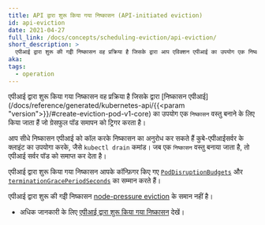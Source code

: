 ```yaml
---
title: API द्वारा शुरू किया गया निष्कासन (API-initiated eviction)
id: api-eviction
date: 2021-04-27
full_link: /docs/concepts/scheduling-eviction/api-eviction/
short_description: >
  एपीआई द्वारा शुरू की गईी निष्कासन वह प्रक्रिया है जिसके द्वारा आप एविक्शन एपीआई का उपयोग एक निष्कासन वस्तु बनाने के लिए करते हैं जो ग्रेसफुल पॉड टर्मिनेशन को ट्रिगर करता है।
aka:
tags:
  - operation
---
```


एपीआई द्वारा शुरू किया गया निष्कासन वह प्रक्रिया है जिसके द्वारा [निष्कासन एपीआई](/docs/reference/generated/kubernetes-api/{{<param "version">}}/#create-eviction-pod-v1-core) का उपयोग एक `निष्कासन` वस्तु बनाने के लिए किया जाता हैं जो ग्रेसफुल पॉड समापन को ट्रिगर करता है।

<!--more-->

आप सीधे निष्कासन एपीआई को कॉल करके निष्कासन का अनुरोध कर सकते हैं कुबे-एपीआईसर्वर के क्लाइंट का उपयोगा करके, जैसे `kubectl drain` कमांड। जब एक `निष्कासन` वस्तु बनाया जाता है, तो एपीआई सर्वर पॉड को समाप्त कर देता है।

एपीआई द्वारा शुरू किया गया निष्कासन आपके कॉन्फ़िगर किए गए [`PodDisruptionBudgets`](/docs/tasks/run-application/configure-pdb/) और [`terminationGracePeriodSeconds`](/docs/concepts/workloads/pods/pod-lifecycle#pod-termination) का सम्मान करते हैं।

एपीआई द्वारा शुरू की गईी निष्कासन [node-pressure eviction](/docs/concepts/scheduling-eviction/node-pressure-eviction/) के समान नहीं है।

- अधिक जानकारी के लिए [एपीआई द्वारा शुरू किया गया निष्कासन](/docs/concepts/scheduling-eviction/api-eviction/) देखें।
